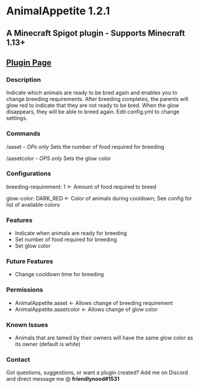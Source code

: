 # AnimalAppetite 1.2.1
## A Minecraft Spigot plugin - Supports Minecraft 1.13+
## [Plugin Page](https://dev.bukkit.org/projects/animal-appetite)

### Description
Indicate which animals are ready to be bred again and enables you to change breeding requirements.
After breeding completes, the parents will glow red to indicate that they are not ready to be bred. When the glow disappears, they will be able to breed again. Edit config.yml to change settings.

### Commands
/aaset - *OPs only* Sets the number of food required for breeding

/aasetcolor - *OPS only* Sets the glow color

### Configurations
breeding-requirement: 1 <- Amount of food required to breed

glow-color: DARK_RED <- Color of animals during cooldown; See config for list of available colors

### Features
- Indicate when animals are ready for breeding
- Set number of food required for breeding
- Set glow color

### Future Features
- Change cooldown time for breeding

### Permissions
- AnimalAppetite.aaset <- Allows change of breeding requirement
- AnimalAppetite.aasetcolor <- Allows change of glow color

### Known Issues
- Animals that are tamed by their owners will have the same glow color as its owner (default is white)

### Contact
Got questions, suggestions, or want a plugin created? Add me on Discord and direct message me @ **friendlynood#1531**
